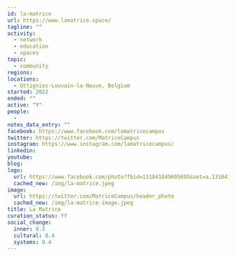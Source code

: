 ```yaml
---
id: la-matrice
url: https://www.lamatrice.space/
tagline: ""
activity:
  - network
  - education
  - spaces
topic:
  - community
regions: 
locations:
  - Ottignies-Louvain-la-Neuve, Belgium
started: 2022
ended: ""
active: "Y"
people:
  - 
notes_data_entry: ""
facebook: https://www.facebook.com/lamatricecampus
twitter: https://twitter.com/MatriceCampus
instagram: https://www.instagram.com/lamatricecampus/
linkedin: 
youtube: 
blog: 
logo:
  url: https://www.facebook.com/photo?fbid=131841049605695&set=a.131841052939028
  cached_new: /img/la-matrice.jpeg
image:
  url: https://twitter.com/MatriceCampus/header_photo
  cached_new: /img/la-matrice-image.jpeg
title: La Matrice
curation_status: YY
social_change:
  inner: 0.2
  cultural: 0.4
  systems: 0.4
---
```

